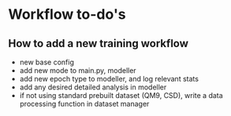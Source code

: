 # Workflow to-do's

## How to add a new training workflow

- new base config
- add new mode to main.py, modeller
- add new epoch type to modeller, and log relevant stats
- add any desired detailed analysis in modeller
- if not using standard prebuilt dataset (QM9, CSD), write a data processing function in dataset manager